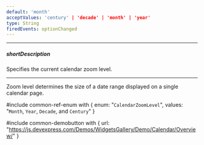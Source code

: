 ```yaml
---
default: 'month'
acceptValues: 'century' | 'decade' | 'month' | 'year'
type: String
firedEvents: optionChanged
---
```

---
##### shortDescription
Specifies the current calendar zoom level.

---
Zoom level determines the size of a date range displayed on a single calendar page.

#include common-ref-enum with {
    enum: "`CalendarZoomLevel`",
    values: "`Month`, `Year`, `Decade`, and `Century`"
}

#include common-demobutton with {
    url: "https://js.devexpress.com/Demos/WidgetsGallery/Demo/Calendar/Overview/"
}